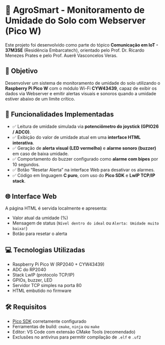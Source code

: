 # 🌱 AgroSmart - Monitoramento de Umidade do Solo com Webserver (Pico W)

Este projeto foi desenvolvido como parte do tópico **Comunicação em IoT - 37M3SE** (Residência Embarcatech), orientado pelo Prof. Dr. Ricardo Menezes Prates e pelo Prof. Auerê Vasconcelos Veras.

## 📌 Objetivo

Desenvolver um sistema de monitoramento de umidade do solo utilizando o **Raspberry Pi Pico W** com o módulo Wi-Fi **CYW43439**, capaz de exibir os dados via Webserver e emitir alertas visuais e sonoros quando a umidade estiver abaixo de um limite crítico.

## 🧠 Funcionalidades Implementadas

- ✅ Leitura de umidade simulada via **potenciômetro do joystick (GPIO26 / ADC0)**.
- ✅ Exibição do valor de umidade atual em uma **interface HTML interativa**.
- ✅ Geração de **alerta visual (LED vermelho)** e **alarme sonoro (buzzer)** em caso de baixa umidade.
- ✅ Comportamento do buzzer configurado como **alarme com bipes** por 10 segundos.
- ✅ Botão “Resetar Alerta” na interface Web para desativar os alarmes.
- ✅ Código em linguagem **C puro**, com uso do **Pico SDK** e **LwIP TCP/IP stack**.

## 🌐 Interface Web

A página HTML é servida localmente e apresenta:

- Valor atual da umidade (%)
- Mensagem de status (`Nível dentro do ideal` ou `Alerta: Umidade muito baixa!`)
- Botão para resetar o alerta

## 💻 Tecnologias Utilizadas

- Raspberry Pi Pico W (RP2040 + CYW43439)
- ADC do RP2040
- Stack LwIP (protocolo TCP/IP)
- GPIOs, buzzer, LED
- Servidor TCP simples na porta 80
- HTML embutido no firmware

## 🛠️ Requisitos

- [Pico SDK](https://github.com/raspberrypi/pico-sdk) corretamente configurado
- Ferramentas de build: `cmake`, `ninja` ou `make`
- Editor: VS Code com extensão CMake Tools (recomendado)
- Exclusões no antivírus para permitir compilação de `.elf` e `.uf2`